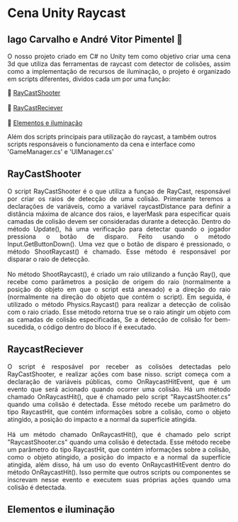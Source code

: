 # **Cena Unity Raycast**
## Iago Carvalho e André Vitor Pimentel 📖
<p align="justify">
 O nosso projeto criado em C# no Unity tem como objetivo criar uma cena 3d que utiliza das ferramentas de raycast com detector de colisões, 
 assim como a implementação de recursos de iluminação, o projeto é organizado em scripts diferentes, dividos cada um por uma função:
  
🔹 [RayCastShooter](#raycastshooter) <br><br>
🔹 [RayCastReciever](#raycastreciever)<br><br>
🔹 [Elementos e iluminação](#elementos-e-iluminação) 
  
 Além dos scripts principais para utilização do raycast, a também outros scripts responsáveis o funcionamento da cena e interface como 'GameManager.cs' e 'UIManager.cs'
 </p>
 
## RayCastShooter
<p align="justify">
O script RayCastShooter é o que utiliza a funçao de RayCast, responsável por criar os raios de detecção de uma colisão.
Primerante teremos a declarações de variáveis, como a variável raycastDistance para definir a distância máxima de alcance dos raios, e layerMask para 
especificar quais camadas de colisão devem ser consideradas durante a detecção.
Dentro do método Update(), há uma verificação para detectar quando o jogador pressiona o botão de disparo. Feito usando o método Input.GetButtonDown().
Uma vez que o botão de disparo é pressionado, o método ShootRaycast() é chamado. Esse método é responsável por disparar o raio de detecção.<br><br>
No método ShootRaycast(), é criado um raio utilizando a função Ray(), que recebe como parâmetros a posição de origem do raio 
(normalmente a posição do objeto em que o script está anexado) e a direção do raio (normalmente na direção do objeto que contém o script).
Em seguida, é utilizado o método Physics.Raycast() para realizar a detecção de colisão com o raio criado. 
Esse método retorna true se o raio atingir um objeto com as camadas de colisão especificadas, Se a detecção de colisão for bem-sucedida, o código dentro do bloco if é executado. 
 </p> 
 
 ## RaycastReciever
 <p align="justify">
O script é resposável por receber as colisões detectadas pelo RayCastShooter, e realizar ações com base nisso. 
script começa com a declaração de variáveis públicas, como OnRaycastHitEvent, que é um evento que será acionado quando ocorrer uma colisão.
Há um método chamado OnRaycastHit(), que é chamado pelo script "RaycastShooter.cs" quando uma colisão é detectada. 
Esse método recebe um parâmetro do tipo RaycastHit, que contém informações sobre a colisão, como o objeto atingido, a posição do impacto e a normal da superfície atingida.<br><br>
Há um método chamado OnRaycastHit(), que é chamado pelo script "RaycastShooter.cs" quando uma colisão é detectada. 
Esse método recebe um parâmetro do tipo RaycastHit, que contém informações sobre a colisão, como o objeto atingido, a posição do impacto e a normal da superfície atingida, 
 além disso, há um uso do evento OnRaycastHitEvent dentro do método OnRaycastHit(). 
Isso permite que outros scripts ou componentes se inscrevam nesse evento e executem suas próprias ações quando uma colisão é detectada.
</p>
 
## Elementos e iluminação 
